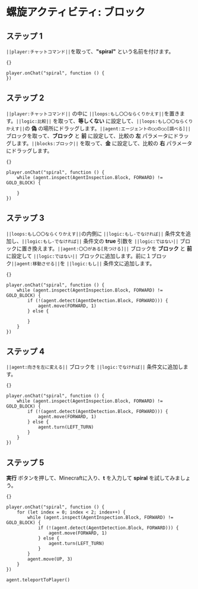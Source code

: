 # 螺旋アクティビティ: ブロック

## ステップ 1
``||player:チャットコマンド||``を取って、**"spiral"** という名前を付けます。

```template
{}
```

```blocks
player.onChat("spiral", function () {
})
```

## ステップ 2

``||player:チャットコマンド||`` の中に ``||loops:もし〇〇ならくりかえす||``を置きます。``||logic:比較||`` を取って、**等しくない** に設定して、``||loops:もし〇〇ならくりかえす||``の **偽** の場所にドラッグします。``||agent:エージェントの○○の○○[調べる]||`` ブロックを取って、**ブロック** と **前** に設定して、比較の **左** パラメータにドラッグします。``||blocks:ブロック||`` を取って、**金** に設定して、比較の **右** パラメータにドラッグします。

```template
{}
```

```blocks
player.onChat("spiral", function () {
    while (agent.inspect(AgentInspection.Block, FORWARD) != GOLD_BLOCK) {
    	
    }
})
```

## ステップ 3

``||loops:もし〇〇ならくりかえす||``の内側に ``||logic:もし-でなければ||`` 条件文を追加し、``||logic:もし-でなければ||`` 条件文の **true** 引数を ``||logic:ではない||`` ブロックに置き換えます。``||agent:〇〇がある[見つける]||`` ブロックを **ブロック** と **前** に設定して ``||logic:ではない||`` ブロックに追加します。前に１ブロック``||agent:移動させる||``を ``||logic:もし||`` 条件文に追加します。

```template
{}
```

```blocks
player.onChat("spiral", function () {
    while (agent.inspect(AgentInspection.Block, FORWARD) != GOLD_BLOCK) {
        if (!(agent.detect(AgentDetection.Block, FORWARD))) {
            agent.move(FORWARD, 1)
        } else {
        	
        }
    }
})
```

## ステップ 4

``||agent:向きを左に変える||`` ブロックを ``||logic:でなければ||`` 条件文に追加します。

```template
{}
```

```blocks
player.onChat("spiral", function () {
    while (agent.inspect(AgentInspection.Block, FORWARD) != GOLD_BLOCK) {
        if (!(agent.detect(AgentDetection.Block, FORWARD))) {
            agent.move(FORWARD, 1)
        } else {
            agent.turn(LEFT_TURN)
        }
    }
})
```

## ステップ 5
**実行** ボタンを押して、Minecraftに入り、**t** を入力して **spiral** を試してみましょう。

```template
{}
```

```blocks
player.onChat("spiral", function () { 
    for (let index = 0; index < 2; index++) { 
        while (agent.inspect(AgentInspection.Block, FORWARD) != GOLD_BLOCK) { 
            if (!(agent.detect(AgentDetection.Block, FORWARD))) { 
                agent.move(FORWARD, 1) 
            } else { 
                agent.turn(LEFT_TURN) 
            } 
        } 
        agent.move(UP, 3) 
    } 
}) 
```
```ghost
agent.teleportToPlayer()
```